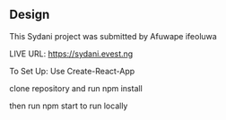 

## Design

This Sydani project was submitted by Afuwape ifeoluwa

LIVE URL: https://sydani.evest.ng

To Set Up: Use Create-React-App

clone repository and run npm install

then run npm start to run locally
